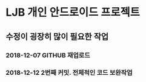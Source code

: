 # LJB 개인 안드로이드 프로젝트
## 수정이 굉장히 많이 필요한 작업
### 2018-12-07 GITHUB 재업로드
### 2018-12-12 2번째 커밋. 전체적인 코드 보완작업
